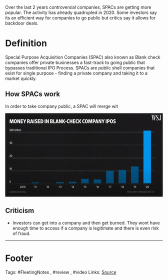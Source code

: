 Over the last 2 years
controversial companies, SPACs are getting more popular. The activity has already quadrupled in 2020. Some investors say its an efficient way for companies to go public but critics say it allows for backdoor deals.


# Definition
Special Purpose Acquisition Companies (SPAC) also known as Blank check companies offer private businesses a fast-track to going public that bypasses traditional IPO Process. 
SPACs are public shell companies that exist for single purpose - finding a private company and taking it to a market quickly.
## How SPACs work
In order to take company public, a SPAC will merge wit 

![](https://github.com/hashxim/hconMD/raw/master/Work_MD/Resources/image.png)

## Criticism
- Investors can get into a company and then get burned. They wont have enough time to access if a company is legitimate and there is even risk of fraud.




---

# Footer
Tags: #FleetingNotes , #review , #video
Links:
[Source](https://www.youtube.com/watch?edufilter=NULL&v=okyT7KfnFrI&ab_channel=WallStreetJournal)
<!--stackedit_data:
eyJoaXN0b3J5IjpbMjYzNTM1NzI1LDE5NTUyNDUzNzhdfQ==
-->